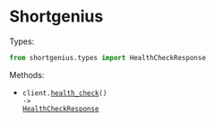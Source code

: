# Shortgenius

Types:

```python
from shortgenius.types import HealthCheckResponse
```

Methods:

- <code title="get /health">client.<a href="./src/shortgenius/_client.py">health_check</a>() -> <a href="./src/shortgenius/types/health_check_response.py">HealthCheckResponse</a></code>
